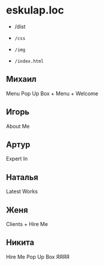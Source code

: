 # eskulap.loc
- /dist
-     /css
-     /img
-     /index.html

## Михаил
Menu  Pop Up Box + Menu + Welcome
## Игорь
About Me
## Артур
Expert In
## Наталья
Latest Works
## Женя
Clients + Hire Me
## Никита
Hire Me Pop Up Box
ЯЯЯЯ

